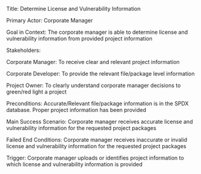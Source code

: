 Title: Determine License and Vulnerability Information 

Primary Actor: Corporate Manager

Goal in Context: The corporate manager is able to determine license and vulnerability information from provided project information

Stakeholders: 

Corporate Manager: To receive clear and relevant project information

Corporate Developer: To provide the relevant file/package level information 

Project Owner: To clearly understand corporate manager decisions to green/red light a project 

Preconditions: Accurate/Relevant file/package information is in the SPDX database. Proper project information has been provided  

Main Success Scenario: Corporate manager receives accurate license and vulnerability information for the requested project packages

Failed End Conditions: Corporate manager receives inaccurate or invalid license and vulnerability information for the requested project packages

Trigger: Corporate manager uploads or identifies project information to which license and vulnerability information is provided
